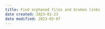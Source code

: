 ```yaml
---
title: Find orphaned files and broken links
date created: 2023-01-23
date modified: 2023-03-07
---
```

